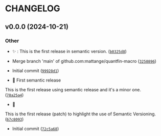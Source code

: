 # CHANGELOG


## v0.0.0 (2024-10-21)

### Other

* :sparkles: : This is the first release in semantic
version. ([`b0325d8`](https://github.com/mattange/quantfin-macro/commit/b0325d8e6c5b3aba4bfc94e2d00fb1d693fbeef2))

* Merge branch 'main' of github.com:mattange/quantfin-macro ([`3250896`](https://github.com/mattange/quantfin-macro/commit/3250896a80864be6a4d49de5825c671df44ca699))

* Initial commit ([`99928d1`](https://github.com/mattange/quantfin-macro/commit/99928d1627d966a80b2bc64b98475cf8e9560acb))

* :checkered_flag: First semantic release

This is the first release using semantic release and it's a minor
one. ([`78a25a4`](https://github.com/mattange/quantfin-macro/commit/78a25a41e6f9a06c158cd7a06e9a8820e1ef7c68))

* :checkered_flag:

This is the first release (patch) to highlight the use of Semantic
Versioning. ([`67c8093`](https://github.com/mattange/quantfin-macro/commit/67c8093639e426c7fa75b11af39d239497e3a5c3))

* Initial commit ([`72c5a68`](https://github.com/mattange/quantfin-macro/commit/72c5a68774be8f53c2e4fbafbc7f9c57eb9949da))
